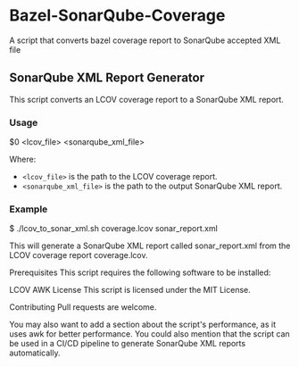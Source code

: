 # Bazel-SonarQube-Coverage
A script that converts bazel coverage report to SonarQube accepted XML file

## SonarQube XML Report Generator

This script converts an LCOV coverage report to a SonarQube XML report.

### Usage

$0 <lcov_file> <sonarqube_xml_file>


Where:

* `<lcov_file>` is the path to the LCOV coverage report.
* `<sonarqube_xml_file>` is the path to the output SonarQube XML report.

### Example

$ ./lcov_to_sonar_xml.sh coverage.lcov sonar_report.xml

This will generate a SonarQube XML report called sonar_report.xml from the LCOV coverage report coverage.lcov.

Prerequisites
This script requires the following software to be installed:

LCOV
AWK
License
This script is licensed under the MIT License.

Contributing
Pull requests are welcome.

You may also want to add a section about the script's performance, as it uses awk for better performance. You could also mention that the script can be used in a CI/CD pipeline to generate SonarQube XML reports automatically.
